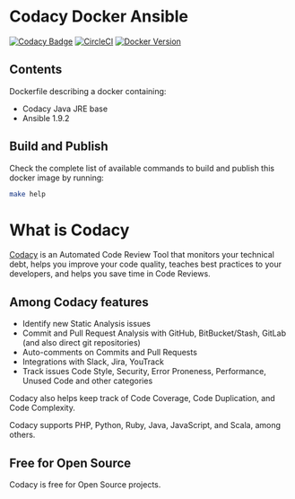 # Codacy Docker Ansible

[![Codacy Badge](https://api.codacy.com/project/badge/Grade/3e8337f1f706448dba6917a4e41181a4)](https://www.codacy.com/app/Codacy/ansible?utm_source=github.com&amp;utm_medium=referral&amp;utm_content=codacy/ansible&amp;utm_campaign=Badge_Grade)
[![CircleCI](https://circleci.com/gh/codacy/ansible.svg?style=svg)](https://circleci.com/gh/codacy/ansible)
[![Docker Version](https://images.microbadger.com/badges/version/codacy/ansible.svg)](https://microbadger.com/images/codacy/ansible "Get your own version badge on microbadger.com")

## Contents

Dockerfile describing a docker containing:
- Codacy Java JRE base
- Ansible 1.9.2

## Build and Publish

Check the complete list of available commands
to build and publish this docker image by running:

```sh
make help
```

# What is Codacy

[Codacy](https://www.codacy.com/) is an Automated Code Review Tool that monitors your technical debt,
helps you improve your code quality, teaches best practices to your developers, and helps you save time in Code Reviews.

## Among Codacy features

- Identify new Static Analysis issues
- Commit and Pull Request Analysis with GitHub, BitBucket/Stash, GitLab (and also direct git repositories)
- Auto-comments on Commits and Pull Requests
- Integrations with Slack, Jira, YouTrack
- Track issues Code Style, Security, Error Proneness, Performance, Unused Code and other categories

Codacy also helps keep track of Code Coverage, Code Duplication, and Code Complexity.

Codacy supports PHP, Python, Ruby, Java, JavaScript, and Scala, among others.

## Free for Open Source

Codacy is free for Open Source projects.

